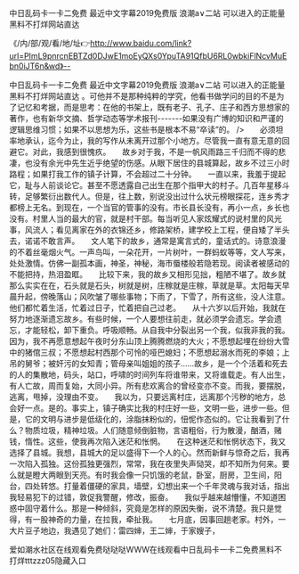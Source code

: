 中日乱码卡一卡二免费
最近中文字幕2019免费版
浪潮a∨二站
可以进入的正能量黑料不打烊网站直达


《/内/部/观/看/地/址👉http://www.baidu.com/link?url=PImL9pnrcnEBTZd0DJwE1moEyQXs0YpuTA91QfbU6RL0wbkiFlNcvMuEbn0iJT6n&wd》--

中日乱码卡一卡二免费
最近中文字幕2019免费版
浪潮a∨二站
可以进入的正能量黑料不打烊网站直达
。可他并不是那种纯粹的学究，他看书做学问的目的不是为了记忆和考据，而是思考：在他的书架上，既有老子、孔子、庄子和西方思想家的著作，也有新华文摘、哲学动态等学术报刊-------如果没有广博的知识和严谨的逻辑思维习惯；如果不以思想为乐，这些书是根本不易“卒读”的。
/>　　必须坦率地承认，迄今为止，我的写作从未离开过那个小地方。尽管我一直有意无意的回避它。对此，我感到很愧疚。　　故乡对于我，不是一帆风雨路三千归而不得的悲凄，也没有余光中先生近乎绝望的伤感。从眼下居住的县城算起，故乡不过三小时路程；如果打我工作的镇子计算，不会超过二十分钟。　　一直以来，我羞于提起它，耻与人前谈论它。甚至不愿透露自己出生在那个指甲大的村子。几百年星移斗转，足够繁衍出数代人。但是，往上数，别说没出过什么状元榜眼探花，连乡秀才都榜上无名。到现在，一个当官的管事的没有。市长县长没有，再小一点，乡长也没有。村里人当的最大的官，就是村干部。每当听见人家炫耀式的说村里的风光事，风流人；看见离家在外的衣锦还乡，修路架桥，建学校上工程，便自矮了半头去，诺诺不敢言声。　　文人笔下的故乡，通常是寓言式的，童话式的。诗意浪漫的不着丝毫烟火气。一声鸟叫，一朵花开，一片树叶，一群蚂蚁等等，文人写来，处处激情。仿佛一副孤本画，神圣，神秘，海市蜃楼般若隐若现。阅读者被感动的不能把持，热泪盈眶。　　比较下来，我的故乡又相形见拙，粗陋不堪了。故乡就那么实实在在，石头就是石头，树就是树，庄稼就是庄稼，草就是草。太阳每天早晨升起，傍晚落山；风吹皱了哪些事物；下雨了，下雪了，所有这些，没人注意。他们都忙着生活，忙着过日子，忙着把自己过老。　　从十六岁以后开始，我就在努力地逐渐遗忘故乡。有些时候，一个人要想往前走，就必须学会遗忘。学会遗忘，才能轻松，卸下重负。呼吸顺畅。从自我中分裂出另一个我，似我非我的我。因为，我不再愿意想起午夜时分东山顶上腾腾燃烧的大火；不愿想起埋在纷纷大雪中的猪倌三叔；不愿想起村西那个可怜的哑巴媳妇；不愿想起溺水而死的李娘；上吊的舅爷；被奸污的女知青；管母亲叫姐姐的孩子……故乡，是一个个活着和死去的人的集散地，码头，站口，呼啸的时间列车将谁带来，又将谁载走。有人出生，有人亡故，周而复始，大同小异。所有悲欢离合的曾经变亦不变。而我，要摆脱，逃离，甩掉，没理由不变。　　我以为，只要远离村庄，远离那个污秽的地方，总会好一点。是的。事实上，镇子确实比我的村庄好一些，文明一些，进步一些。但是，它的文明与进步是低级化的，涂脂抹粉似的，忸怩作态似的。它让我看到了什么？物质垃圾，精神垃圾。人们随意倾倒脏物，言语粗俗，行为散漫，酗酒，赌钱，惰性。这些，使我再次陷入迷茫和怅惘。　　在这种迷茫和怅惘状态下，我又选择了县城。我想，县城大的足以盛得下一个人的心。然而新鲜与惊奇之后，我再一次陷入孤独。这份孤独更强烈，常常，我在夜里失声恸哭，却不知所为何来。要么就是瞪大两眼到天亮。有时我会像一只饥饿的老鼠，卧室，厨房，卫生间，阳台，四处转悠。打量着僵硬的家具，墙壁，幻想出来一个千年灵魂与我对话，指出我轻易犯下的过错，敦促我警醒，修改，振奋。　　我似乎越来越懵懂，不知道困惑中固守着什么。那是一种倾斜，究竟是怎样的原因失衡，说不清楚。我只是觉得，有一股神奇的力量，在拉我，牵扯我。　　七月底，因事回趟老家。村外，一大片豆子地边，我遇见了她们：雷四婶，王二婶，于家嫂子，





爱如潮水社区在线观看免费哒哒哒WWW在线观看中日乱码卡一卡二免费黑料不打烊tttzzz05隐藏入口
